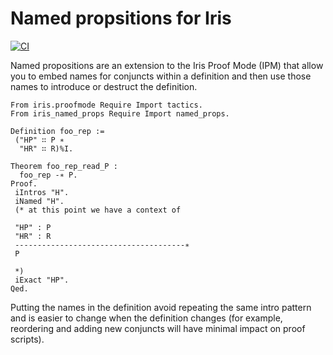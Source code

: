 # Named propsitions for Iris

[![CI](https://github.com/tchajed/iris-named-props/workflows/CI/badge.svg)](https://github.com/tchajed/iris-named-props/actions?query=workflow%3ACI)

Named propositions are an extension to the Iris Proof Mode (IPM) that allow you
to embed names for conjuncts within a definition and then use those names to
introduce or destruct the definition.

```coq
From iris.proofmode Require Import tactics.
From iris_named_props Require Import named_props.

Definition foo_rep :=
 ("HP" ∷ P ∗
  "HR" ∷ R)%I.

Theorem foo_rep_read_P :
  foo_rep -∗ P.
Proof.
 iIntros "H".
 iNamed "H".
 (* at this point we have a context of

 "HP" : P
 "HR" : R
 --------------------------------------∗
 P

 *)
 iExact "HP".
Qed.
```

Putting the names in the definition avoid repeating the same intro pattern and
is easier to change when the definition changes (for example, reordering and
adding new conjuncts will have minimal impact on proof scripts).
